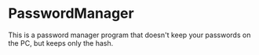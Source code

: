 # PasswordManager
This is a password manager program that doesn't keep your passwords on the PC, but keeps only the hash.
